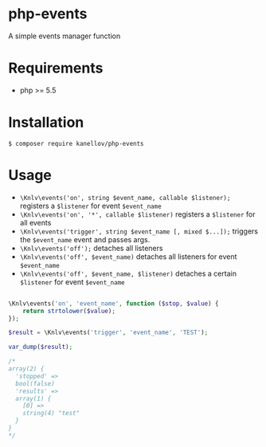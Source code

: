 # php-events

A simple events manager function

# Requirements

- php >= 5.5

# Installation

``` terminal
$ composer require kanellov/php-events
```

# Usage

- `\Knlv\events('on', string $event_name, callable $listener);` registers a `$listener` for event `$event_name`
- `\Knlv\events('on', '*', callable $listener)` registers a `$listener` for all events
- `\Knlv\events('trigger', string $event_name [, mixed $...]);` triggers the `$event_name` event and passes args.
- `\Knlv\events('off');` detaches all listeners
- `\Knlv\events('off', $event_name)` detaches all listeners for event `$event_name`
- `\Knlv\events('off', $event_name, $listener)` detaches a certain `$listener` for event `$event_name`

``` php

\Knlv\events('on', 'event_name', function ($stop, $value) {
    return strtolower($value);
});

$result = \Knlv\events('trigger', 'event_name', 'TEST');

var_dump($result);

/*
array(2) {
  'stopped' =>
  bool(false)
  'results' =>
  array(1) {
    [0] =>
    string(4) "test"
  }
}
*/

```